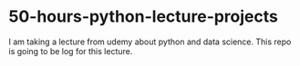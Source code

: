 # 50-hours-python-lecture-projects
I am taking a lecture from udemy about python and data science. This repo is going to be log for this lecture.
